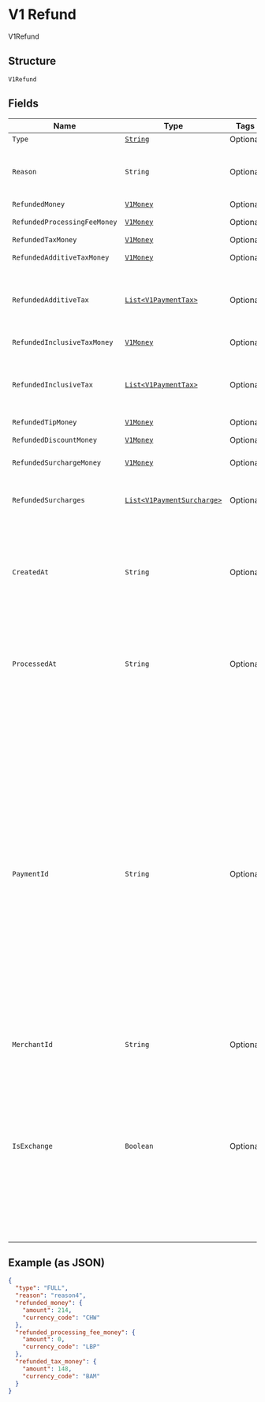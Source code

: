 
# V1 Refund

V1Refund

## Structure

`V1Refund`

## Fields

| Name | Type | Tags | Description | Getter |
|  --- | --- | --- | --- | --- |
| `Type` | [`String`](../../doc/models/v1-refund-type.md) | Optional | - | String getType() |
| `Reason` | `String` | Optional | The merchant-specified reason for the refund. | String getReason() |
| `RefundedMoney` | [`V1Money`](../../doc/models/v1-money.md) | Optional | - | V1Money getRefundedMoney() |
| `RefundedProcessingFeeMoney` | [`V1Money`](../../doc/models/v1-money.md) | Optional | - | V1Money getRefundedProcessingFeeMoney() |
| `RefundedTaxMoney` | [`V1Money`](../../doc/models/v1-money.md) | Optional | - | V1Money getRefundedTaxMoney() |
| `RefundedAdditiveTaxMoney` | [`V1Money`](../../doc/models/v1-money.md) | Optional | - | V1Money getRefundedAdditiveTaxMoney() |
| `RefundedAdditiveTax` | [`List<V1PaymentTax>`](../../doc/models/v1-payment-tax.md) | Optional | All of the additive taxes associated with the refund. | List<V1PaymentTax> getRefundedAdditiveTax() |
| `RefundedInclusiveTaxMoney` | [`V1Money`](../../doc/models/v1-money.md) | Optional | - | V1Money getRefundedInclusiveTaxMoney() |
| `RefundedInclusiveTax` | [`List<V1PaymentTax>`](../../doc/models/v1-payment-tax.md) | Optional | All of the inclusive taxes associated with the refund. | List<V1PaymentTax> getRefundedInclusiveTax() |
| `RefundedTipMoney` | [`V1Money`](../../doc/models/v1-money.md) | Optional | - | V1Money getRefundedTipMoney() |
| `RefundedDiscountMoney` | [`V1Money`](../../doc/models/v1-money.md) | Optional | - | V1Money getRefundedDiscountMoney() |
| `RefundedSurchargeMoney` | [`V1Money`](../../doc/models/v1-money.md) | Optional | - | V1Money getRefundedSurchargeMoney() |
| `RefundedSurcharges` | [`List<V1PaymentSurcharge>`](../../doc/models/v1-payment-surcharge.md) | Optional | A list of all surcharges associated with the refund. | List<V1PaymentSurcharge> getRefundedSurcharges() |
| `CreatedAt` | `String` | Optional | The time when the merchant initiated the refund for Square to process, in ISO 8601 format. | String getCreatedAt() |
| `ProcessedAt` | `String` | Optional | The time when Square processed the refund on behalf of the merchant, in ISO 8601 format. | String getProcessedAt() |
| `PaymentId` | `String` | Optional | A Square-issued ID associated with the refund. For single-tender refunds, payment_id is the ID of the original payment ID. For split-tender refunds, payment_id is the ID of the original tender. For exchange-based refunds (is_exchange == true), payment_id is the ID of the original payment ID even if the payment includes other tenders. | String getPaymentId() |
| `MerchantId` | `String` | Optional | - | String getMerchantId() |
| `IsExchange` | `Boolean` | Optional | Indicates whether or not the refund is associated with an exchange. If is_exchange is true, the refund reflects the value of goods returned in the exchange not the total money refunded. | Boolean getIsExchange() |

## Example (as JSON)

```json
{
  "type": "FULL",
  "reason": "reason4",
  "refunded_money": {
    "amount": 214,
    "currency_code": "CHW"
  },
  "refunded_processing_fee_money": {
    "amount": 0,
    "currency_code": "LBP"
  },
  "refunded_tax_money": {
    "amount": 148,
    "currency_code": "BAM"
  }
}
```

